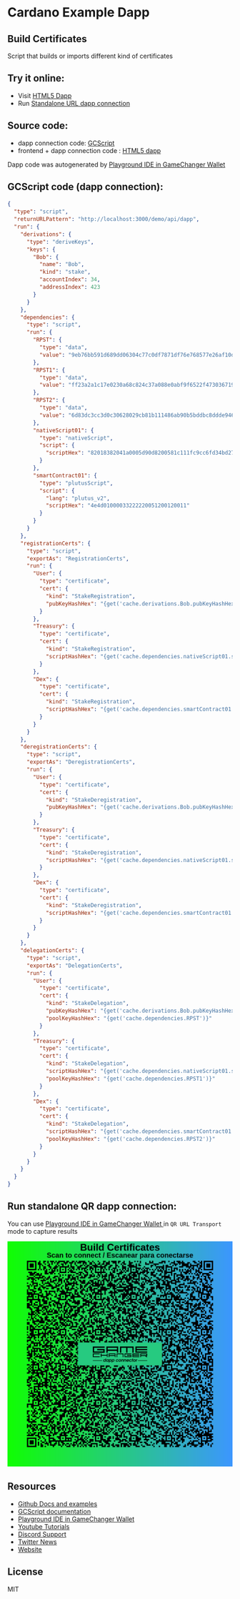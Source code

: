 
# Cardano Example Dapp

## **Build Certificates**

Script that builds or imports different kind of certificates


## Try it online: 

-  Visit [HTML5 Dapp](https://gamechangerfinance.github.io/gamechanger.wallet/examples/Build%20Certificates.html)
-  Run [Standalone URL dapp connection](https://beta-wallet.gamechanger.finance/api/2/run/1-H4sIAAAAAAAAA8VVyW7bMBD9F13SAoHNTSTlW5scUrSHIMs54DKyhSiSIFFGgsD_3qGXRG6ctraLxoApD2fmzePMo_ychKcGkknSubZoQnKatBD6trq9-nFpQoC2Qt8shGYyHpe1M-Ws7sKEE0LGHh7qsWmKsTdNExN7jH1OPLTF3ISirrporuGXu_AdnjqMvI8P9H2tbXxU5iGGRAt9ReUjnWDuAU3jXN1X4Vvl4TGZcIE73rfQdesdwfhisThF_AZwp3IFDMu-nmpF7ury-mbIygSDzrkp-2hmYJW0Ns2olzrznkhOhFPKEZ8rrSiuEpTUqVLApMkp8ZxZ4hIkEJHp-9B5zrhhhjqqgDBOjNROM-G4MkRrIMbmWS5TxnKhOOFS0SznQpINNHsfWnrNvePOcU8cJ5JpwjJnNbWUUqGlsRmxqfXeOu29h0xIlVLFI3SFg5rD9bJLZEh_6MBa6z6if_XrIvY-0YxQzXEV1KAiUp8RjxZJNZ6T0txlzsncc2E9UxpFQy3Pba6sSKUFm3HDtWfCUCAyFcxjsMX8dImmISNZEmfbPZg2nNVVaI3bZtmUfei7HSxLU01f_Hdz9uJcERcgPKFYhHDO4gc5U1yWX4pFY9kWpkWHNaOUz6ANO3UFj03dhi_oS67exL_I7raDdpDt0FvkhTMhSjxa0blW_nVU_hALQ5re4tW5MN1sxf95CuHTiTNuBqPBfRvhFRptxZ58XixbeNOC6fr26RgS6wa-Q-L1-o22RTXaytsQOo8Q_4HLL9rZRWb1-th32uc7Mg6f9zbah038DY0PnfnhbP566iVM95j4dvQx094gHTtpTK_r8jf5g6bEv5Ej1TGg_c-Use8R6OFyOoT-H6W0L3-20d9i8RM0DZkvfQkAAA)

## Source code:

- dapp connection code: [GCScript](Build%20Certificates.gcscript)
- frontend + dapp connection code : [HTML5 dapp](Build%20Certificates.html)

Dapp code was autogenerated by [Playground IDE in GameChanger Wallet ](https://beta-wallet.gamechanger.finance/playground)

## GCScript code (dapp connection):
```json
{
  "type": "script",
  "returnURLPattern": "http://localhost:3000/demo/api/dapp",
  "run": {
    "derivations": {
      "type": "deriveKeys",
      "keys": {
        "Bob": {
          "name": "Bob",
          "kind": "stake",
          "accountIndex": 34,
          "addressIndex": 423
        }
      }
    },
    "dependencies": {
      "type": "script",
      "run": {
        "RPST": {
          "type": "data",
          "value": "9eb76bb591d689dd06304c77c0df7871df76e768577e26af10d32b0c"
        },
        "RPST1": {
          "type": "data",
          "value": "ff23a2a1c17e0230a68c824c37a088e0abf9f6522f473036719f3460"
        },
        "RPST2": {
          "type": "data",
          "value": "6d83dc3cc3d0c30628029cb81b111486ab90b5bddbc8ddde94675173"
        },
        "nativeScript01": {
          "type": "nativeScript",
          "script": {
            "scriptHex": "82018382041a0005d90d8200581c111fc9cc6fd34bd2783001b3fbf7b456beb93a38d24a1e06542dc6fb82051a0008e909"
          }
        },
        "smartContract01": {
          "type": "plutusScript",
          "script": {
            "lang": "plutus_v2",
            "scriptHex": "4e4d01000033222220051200120011"
          }
        }
      }
    },
    "registrationCerts": {
      "type": "script",
      "exportAs": "RegistrationCerts",
      "run": {
        "User": {
          "type": "certificate",
          "cert": {
            "kind": "StakeRegistration",
            "pubKeyHashHex": "{get('cache.derivations.Bob.pubKeyHashHex')}"
          }
        },
        "Treasury": {
          "type": "certificate",
          "cert": {
            "kind": "StakeRegistration",
            "scriptHashHex": "{get('cache.dependencies.nativeScript01.scriptHashHex')}"
          }
        },
        "Dex": {
          "type": "certificate",
          "cert": {
            "kind": "StakeRegistration",
            "scriptHashHex": "{get('cache.dependencies.smartContract01.scriptHashHex')}"
          }
        }
      }
    },
    "deregistrationCerts": {
      "type": "script",
      "exportAs": "DeregistrationCerts",
      "run": {
        "User": {
          "type": "certificate",
          "cert": {
            "kind": "StakeDeregistration",
            "pubKeyHashHex": "{get('cache.derivations.Bob.pubKeyHashHex')}"
          }
        },
        "Treasury": {
          "type": "certificate",
          "cert": {
            "kind": "StakeDeregistration",
            "scriptHashHex": "{get('cache.dependencies.nativeScript01.scriptHashHex')}"
          }
        },
        "Dex": {
          "type": "certificate",
          "cert": {
            "kind": "StakeDeregistration",
            "scriptHashHex": "{get('cache.dependencies.smartContract01.scriptHashHex')}"
          }
        }
      }
    },
    "delegationCerts": {
      "type": "script",
      "exportAs": "DelegationCerts",
      "run": {
        "User": {
          "type": "certificate",
          "cert": {
            "kind": "StakeDelegation",
            "pubKeyHashHex": "{get('cache.derivations.Bob.pubKeyHashHex')}",
            "poolKeyHashHex": "{get('cache.dependencies.RPST')}"
          }
        },
        "Treasury": {
          "type": "certificate",
          "cert": {
            "kind": "StakeDelegation",
            "scriptHashHex": "{get('cache.dependencies.nativeScript01.scriptHashHex')}",
            "poolKeyHashHex": "{get('cache.dependencies.RPST1')}"
          }
        },
        "Dex": {
          "type": "certificate",
          "cert": {
            "kind": "StakeDelegation",
            "scriptHashHex": "{get('cache.dependencies.smartContract01.scriptHashHex')}",
            "poolKeyHashHex": "{get('cache.dependencies.RPST2')}"
          }
        }
      }
    }
  }
}
```

## Run standalone QR dapp connection: 

You can use [Playground IDE in GameChanger Wallet ](https://beta-wallet.gamechanger.finance/playground) in `QR URL Transport` mode to capture results

[![This GCScript/URL is too large! make it shorter uploading parts to GCFS. Unable to generate QR code](Build%20Certificates.png)](https://gamechangerfinance.github.io/gamechanger.wallet/examples/Build%20Certificates.png)

## Resources
- [Github Docs and examples](https://github.com/GameChangerFinance/gamechanger.wallet/)
- [GCScript documentation](https://beta-wallet.gamechanger.finance/doc/api/v2/api.html)
- [Playground IDE in GameChanger Wallet ](https://beta-wallet.gamechanger.finance/playground)
- [Youtube Tutorials](https://www.youtube.com/@gamechanger.finance)
- [Discord Support](https://discord.gg/vpbfyRaDKG)
- [Twitter News](https://twitter.com/GameChangerOk)
- [Website](https://gamechanger.finance)

## License
MIT 
    
